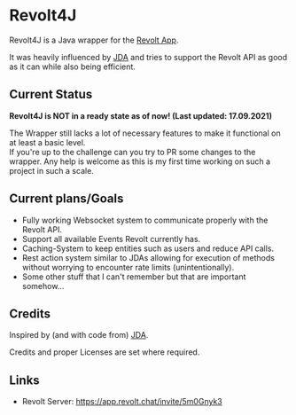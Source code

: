 [revolt]: https://revolt.chat
[jda]: https://github.com/DV8FromTheWorld/JDA

# Revolt4J
Revolt4J is a Java wrapper for the [Revolt App][revolt].

It was heavily influenced by [JDA] and tries to support the Revolt API as good as it can while also being efficient.

## Current Status
**Revolt4J is NOT in a ready state as of now! (Last updated: 17.09.2021)**

The Wrapper still lacks a lot of necessary features to make it functional on at least a basic level.  
If you're up to the challenge can you try to PR some changes to the wrapper. Any help is welcome as this is my first time working on such a project in such a scale.

## Current plans/Goals

- Fully working Websocket system to communicate properly with the Revolt API.
- Support all available Events Revolt currently has.
- Caching-System to keep entities such as users and reduce API calls.
- Rest action system similar to JDAs allowing for execution of methods without worrying to encounter rate limits (unintentionally).
- Some other stuff that I can't remember but that are important somehow...

## Credits
Inspired by (and with code from) [JDA].

Credits and proper Licenses are set where required.

## Links

- Revolt Server: https://app.revolt.chat/invite/5m0Gnyk3